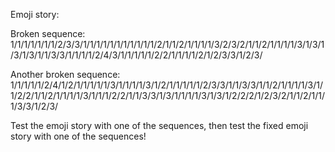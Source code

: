 


Emoji story:

Broken sequence:
1/1/1/1/1/1/1/2/3/3/1/1/1/1/1/1/1/1/1/1/1/2/1/1/2/1/1/1/1/3/2/3/2/1/1/2/1/1/1/1/3/1/3/1/3/1/3/1/1/3/3/1/1/1/1/2/4/3/1/1/1/1/1/2/2/1/1/1/1/2/1/2/3/3/1/2/3/

Another broken sequence:
1/1/1/1/1/2/4/1/2/1/1/1/1/1/3/1/1/1/1/3/1/2/1/1/1/1/1/2/3/3/1/1/3/3/1/1/2/1/1/1/1/3/1/1/2/2/1/1/2/1/1/1/1/3/1/1/1/2/2/1/1/3/3/1/3/1/1/1/1/3/1/3/1/2/2/2/1/2/3/2/1/1/2/1/1/1/3/3/1/2/3/

Test the emoji story with one of the sequences, then test the fixed emoji story with one of the sequences!
